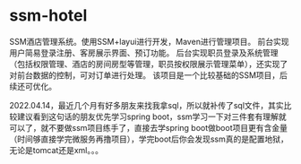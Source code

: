 # ssm-hotel
SSM酒店管理系统。使用SSM+layui进行开发，Maven进行管理项目。 前台实现用户简易登录注册、客房展示界面、预订功能。 后台实现职员登录及系统管理（包括权限管理、酒店的房间房型等管理，职员按权限展示管理菜单），还实现了对前台数据的控制，可对订单进行处理。 该项目是一个比较基础的SSM项目，后续还可优化。

2022.04.14，最近几个月有好多朋友来找我拿sql，所以就补传了sql文件，其实比较建议看到这句话的朋友优先学习spring boot，ssm学习一下对三件套有理解就可以了，就不要做ssm项目练手了，直接去学spring boot做boot项目更有含金量（时间够直接学完微服务再撸项目），学完boot后你会发现ssm真的是配置地狱，无论是tomcat还是xml。。。
